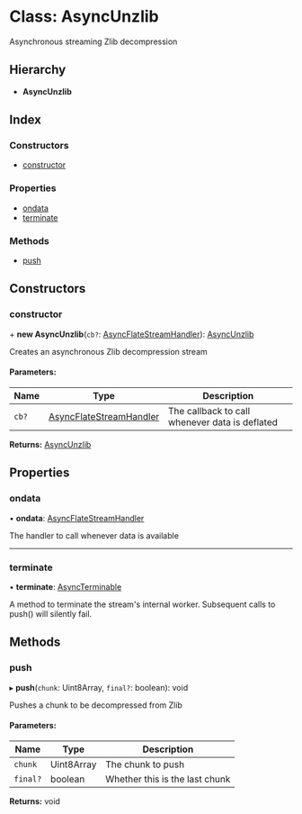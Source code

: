 # Class: AsyncUnzlib

Asynchronous streaming Zlib decompression

## Hierarchy

* **AsyncUnzlib**

## Index

### Constructors

* [constructor](asyncunzlib.md#constructor)

### Properties

* [ondata](asyncunzlib.md#ondata)
* [terminate](asyncunzlib.md#terminate)

### Methods

* [push](asyncunzlib.md#push)

## Constructors

### constructor

\+ **new AsyncUnzlib**(`cb?`: [AsyncFlateStreamHandler](../README.md#asyncflatestreamhandler)): [AsyncUnzlib](asyncunzlib.md)

Creates an asynchronous Zlib decompression stream

#### Parameters:

Name | Type | Description |
------ | ------ | ------ |
`cb?` | [AsyncFlateStreamHandler](../README.md#asyncflatestreamhandler) | The callback to call whenever data is deflated  |

**Returns:** [AsyncUnzlib](asyncunzlib.md)

## Properties

### ondata

•  **ondata**: [AsyncFlateStreamHandler](../README.md#asyncflatestreamhandler)

The handler to call whenever data is available

___

### terminate

•  **terminate**: [AsyncTerminable](../interfaces/asyncterminable.md)

A method to terminate the stream's internal worker. Subsequent calls to
push() will silently fail.

## Methods

### push

▸ **push**(`chunk`: Uint8Array, `final?`: boolean): void

Pushes a chunk to be decompressed from Zlib

#### Parameters:

Name | Type | Description |
------ | ------ | ------ |
`chunk` | Uint8Array | The chunk to push |
`final?` | boolean | Whether this is the last chunk  |

**Returns:** void
